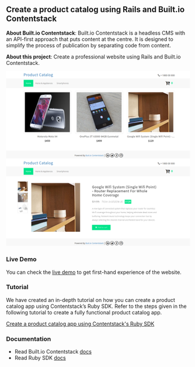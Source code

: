 ## Create a product catalog using Rails and Built.io Contentstack

**About Built.io Contentstack**: Built.io Contentstack is a headless CMS with an API-first approach that puts content at the centre. It is designed to simplify the process of publication by separating code from content.

**About this project**: Create a professional website using Rails and Built.io Contentstack.

![Homepage Screenshot](./Product-Catalog.png?raw=true "Homepage screenshot")
![Product page Screenshot](./Product-Catalog-Detail.png?raw=true "Product page screenshot")

### Live Demo
You can check the [live demo](https://contentstack-ruby-example.herokuapp.com/) to get first-hand experience of the website.

### Tutorial
We have created an in-depth tutorial on how you can create a product catalog app using Contentstack’s Ruby SDK. 
Refer to the steps given in the following tutorial to create a fully functional product catalog app.

[Create a product catalog app using Contentstack's Ruby SDK](https://www.contentstack.com/docs/example-apps/build-a-product-catalog-using-ruby-and-contentstack)

### Documentation
* Read Built.io Contentstack [docs](https://contentstackdocs.built.io/)
* Read Ruby SDK [docs](https://github.com/builtio-contentstack/contentstack-ruby)